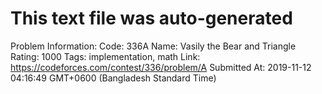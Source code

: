 # This text file was auto-generated

Problem Information:
Code: 336A
Name: Vasily the Bear and Triangle
Rating: 1000
Tags: implementation, math
Link: https://codeforces.com/contest/336/problem/A
Submitted At: 2019-11-12 04:16:49 GMT+0600 (Bangladesh Standard Time)